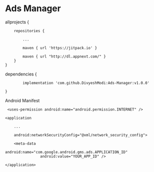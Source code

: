 # Ads Manager

allprojects {

		repositories {
			
			...
			
			maven { url 'https://jitpack.io' }
			
			maven { url "http://dl.appnext.com/" }
		}
	}
	
	
dependencies {

	        implementation 'com.github.DivyeshModi:Ads-Manager:v1.0.0'
	
	}
	
Android Manifest 

 	 <uses-permission android:name="android.permission.INTERNET" />

	<application
	
		...
		
 		android:networkSecurityConfig="@xml/network_security_config">

		<meta-data
            		android:name="com.google.android.gms.ads.APPLICATION_ID"
            		android:value="YOUR_APP_ID" />
	    
	</application>
	
	
